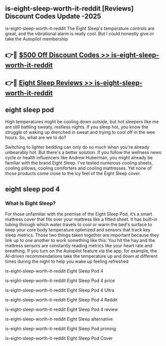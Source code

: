 ## is-eight-sleep-worth-it-reddit [Reviews​] Discount Codes Update -2025

is-eight-sleep-worth-it-reddit The Eight Sleep's temperature controls are great, and the vibrational alarm is really cool. But I could honestly give or take the Autopilot membership

## 👉🔴 [$500 Off Discount Codes >> is-eight-sleep-worth-it-reddit](http://download.freeplayer.one?title=is-eight-sleep-worth-it-reddit&ref=18-ES)

## 👉🔴 [Eight Sleep Reviews >> is-eight-sleep-worth-it-reddit](http://download.freeplayer.one?title=is-eight-sleep-worth-it-reddit&ref=18-ES)

## eight sleep pod

High temperatures might be cooling down outside, but hot sleepers like me are still battling sweaty, restless nights. If you sleep hot, you know the struggle of waking up drenched in sweat and trying to cool off in the wee hours. So, what are we to do?

Switching to lighter bedding can only do so much when you're already unbearably hot. But there's a better solution. If you follow the wellness news cycle or health influencers like Andrew Huberman, you might already be familiar with the brand Eight Sleep. I've tested numerous cooling sheets, cooling pillows, cooling comforters and cooling mattresses. Yet none of those products come close to the icy feel of the Eight Sleep cover.

## eight sleep pod 4

### What Is Eight Sleep?

For those unfamiliar with the premise of the Eight Sleep Pod, it’s a smart mattress cover that fits over your mattress like a fitted sheet. It has built-in tubing through which water travels to cool or warm the bed's surface to keep your core body temperature optimized and sensors that track key sleep metrics. Those two things taken together are important because they link up to one another to work something like this: You hit the hay and the mattress sensors are constantly reading metrics like your heart rate and breathing. If you turn on the Autopilot feature via the app, for example, the AI-driven recommendations take the temperature up and down at different times during the night to help you wake up feeling refreshed

is-eight-sleep-worth-it-reddit Eight Sleep Pod 4

is-eight-sleep-worth-it-reddit Eight Sleep Pod 4 price

is-eight-sleep-worth-it-reddit Eight Sleep Pod 4 Ultra

is-eight-sleep-worth-it-reddit Eight Sleep Pod 4 Reddit

is-eight-sleep-worth-it-reddit Eight Sleep Pod 4 review

is-eight-sleep-worth-it-reddit Eight Sleep alternative

is-eight-sleep-worth-it-reddit Eight Sleep Pod priming

is-eight-sleep-worth-it-reddit Eight Sleep Pod Cover